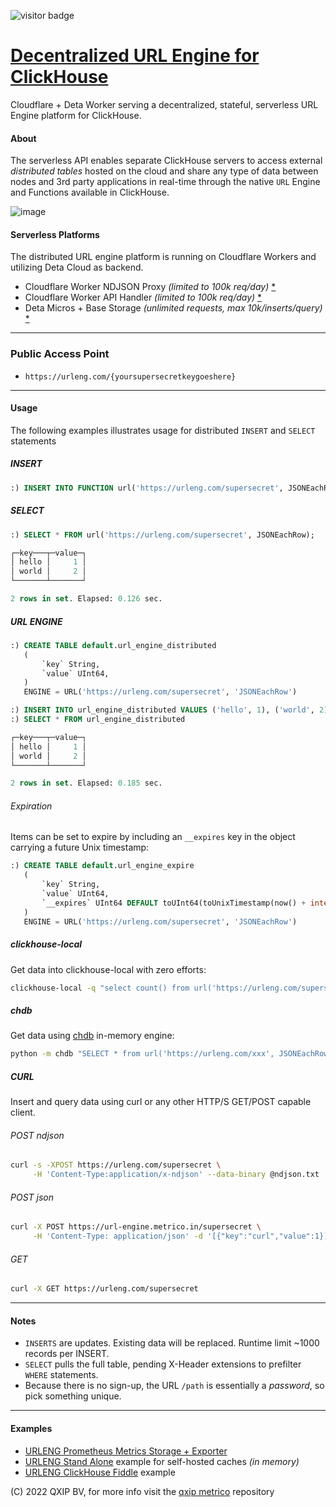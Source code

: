![visitor badge](https://img.shields.io/endpoint?url=https://y3kp3s.deta.dev)

# [Decentralized URL Engine for ClickHouse](https://urleng.com)

Cloudflare + Deta Worker serving a decentralized, stateful, serverless URL Engine platform for ClickHouse.

#### About

The serverless API enables separate ClickHouse servers to access external *distributed tables* hosted on the cloud and share any type of data between nodes and 3rd party applications in real-time through the native `URL` Engine and Functions available in ClickHouse.

![image](https://user-images.githubusercontent.com/1423657/179358754-92665ed1-c0f5-486f-9b94-e69144f8047a.png)

#### Serverless Platforms

The distributed URL engine platform is running on Cloudflare Workers and utilizing Deta Cloud as backend.

  - Cloudflare Worker NDJSON Proxy _(limited to 100k req/day)_ [*](https://developers.cloudflare.com/workers)
  - Cloudflare Worker API Handler _(limited to 100k req/day)_ [*](https://developers.cloudflare.com/workers)
  - Deta Micros + Base Storage _(unlimited requests, max 10k/inserts/query)_ [*](https://deta.sh)

--------

### Public Access Point

 - `https://urleng.com/{yoursupersecretkeygoeshere}`

--------

#### Usage
The following examples illustrates usage for distributed `INSERT` and `SELECT` statements

##### INSERT
```sql
:) INSERT INTO FUNCTION url('https://urleng.com/supersecret', JSONEachRow, 'key String, value UInt64') VALUES ('hello', 1), ('world', 2)
```
##### SELECT
```sql
:) SELECT * FROM url('https://urleng.com/supersecret', JSONEachRow);

┌─key───┬─value─┐
│ hello │     1 │
│ world │     2 │
└───────┴───────┘

2 rows in set. Elapsed: 0.126 sec. 
```

##### URL ENGINE
```sql
:) CREATE TABLE default.url_engine_distributed
   (
       `key` String,
       `value` UInt64,
   )
   ENGINE = URL('https://urleng.com/supersecret', 'JSONEachRow')
```
```sql
:) INSERT INTO url_engine_distributed VALUES ('hello', 1), ('world', 2)
:) SELECT * FROM url_engine_distributed

┌─key───┬─value─┐
│ hello │     1 │
│ world │     2 │
└───────┴───────┘

2 rows in set. Elapsed: 0.185 sec. 
```
###### Expiration
Items can be set to expire by including an `__expires` key in the object carrying a future Unix timestamp:
```sql
:) CREATE TABLE default.url_engine_expire
   (
       `key` String,
       `value` UInt64,
       `__expires` UInt64 DEFAULT toUInt64(toUnixTimestamp(now() + interval 24 hour))
   )
   ENGINE = URL('https://urleng.com/supersecret', 'JSONEachRow')
```

##### clickhouse-local
Get data into clickhouse-local with zero efforts:
```bash
clickhouse-local -q "select count() from url('https://urleng.com/supersecret', JSONEachRow)"
```

##### chdb
Get data using [chdb]([https://chdb.dev](https://chdb.fly.dev/?#U0VMRUNUICogZnJvbSB1cmwoJ2h0dHBzOi8vdXJsZW5nLmNvbS94eHgnLCBKU09ORWFjaFJvdywgJ2tleSBTdHJpbmcsIHZhbHVlIFVJbnQ2NCcpIExJTUlUIDEwOw==)) in-memory engine:
```bash
python -m chdb "SELECT * from url('https://urleng.com/xxx', JSONEachRow, 'key String, value UInt64');" Pretty
```

##### CURL

Insert and query data using curl or any other HTTP/S GET/POST capable client.

###### POST ndjson
```bash
curl -s -XPOST https://urleng.com/supersecret \
     -H 'Content-Type:application/x-ndjson' --data-binary @ndjson.txt
```
###### POST json
```bash
curl -X POST https://url-engine.metrico.in/supersecret \
     -H 'Content-Type: application/json' -d '[{"key":"curl","value":1}]'
```
###### GET
```bash
curl -X GET https://urleng.com/supersecret
```             

-----

#### Notes
- `INSERTS` are updates. Existing data will be replaced. Runtime limit ~1000 records per INSERT.
- `SELECT` pulls the full table, pending X-Header extensions to prefilter `WHERE` statements.
-  Because there is no sign-up, the URL `/path` is essentially a *password*, so pick something unique.

-------

#### Examples
- [URLENG Prometheus Metrics Storage + Exporter](https://github.com/metrico/distributed-clickhouse-prometheus)
- [URLENG Stand Alone](https://github.com/metrico/clickhouse-node-url-engine) example for self-hosted caches _(in memory)_
- [URLENG ClickHouse Fiddle](https://fiddle.clickhouse.com/2a71b82b-b7f8-4006-9e2e-01ee0519f0ca) example

(C) 2022 QXIP BV, for more info visit the [qxip metrico](https://metrico.in) repository
